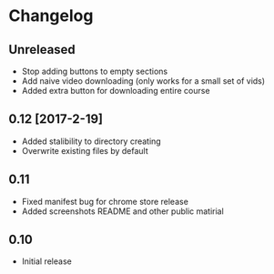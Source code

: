 # Changelog
## Unreleased
- Stop adding buttons to empty sections
- Add naive video downloading (only works for a small set of vids)
- Added extra button for downloading entire course
## 0.12  [2017-2-19]
- Added stalibility to directory creating
- Overwrite existing files by default
## 0.11 
- Fixed manifest bug for chrome store release
- Added screenshots README and other public matirial

## 0.10
- Initial release